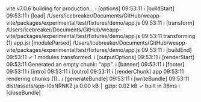 vite v7.0.6 building for production...
ℹ [options] 09:53:11
ℹ [buildStart] 09:53:11
ℹ [load] /Users/icebreaker/Documents/GitHub/weapp-vite/packages/experimental/test/fixtures/demo/app.js 09:53:11
ℹ [transform] /Users/icebreaker/Documents/GitHub/weapp-vite/packages/experimental/test/fixtures/demo/app.js 09:53:11
transforming (1) app.jsℹ [moduleParsed] /Users/icebreaker/Documents/GitHub/weapp-vite/packages/experimental/test/fixtures/demo/app.js 09:53:11
ℹ [buildEnd] 09:53:11
✓ 1 modules transformed.
ℹ [outputOptions] 09:53:11
ℹ [renderStart] 09:53:11
Generated an empty chunk: "app".
ℹ [banner] 09:53:11
ℹ [footer] 09:53:11
ℹ [intro] 09:53:11
ℹ [outro] 09:53:11
ℹ [renderChunk] app 09:53:11
rendering chunks (1)...ℹ [generateBundle] 09:53:11
ℹ [writeBundle] 09:53:11
dist/assets/app-l0sNRNKZ.js 0.00 kB │ gzip: 0.02 kB
✓ built in 36ms
ℹ [closeBundle]
